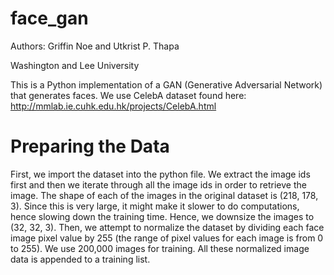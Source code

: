 # face_gan

Authors: Griffin Noe and Utkrist P. Thapa

Washington and Lee University

This is a Python implementation of a GAN (Generative Adversarial Network) that generates faces. We use CelebA dataset found here: http://mmlab.ie.cuhk.edu.hk/projects/CelebA.html  

# Preparing the Data 
First, we import the dataset into the python file. We extract the image ids first and then we iterate through all the image ids in order to retrieve the image. The shape of each of the images in the original dataset is (218, 178, 3). Since this is very large, it might make it slower to do computations, hence slowing down the training time. Hence, we downsize the images to (32, 32, 3). Then, we attempt to normalize the dataset by dividing each face image pixel value by 255 (the range of pixel values for each image is from 0 to 255). We use 200,000 images for training. All these normalized image data is appended to a training list. 
